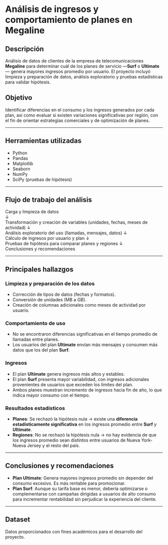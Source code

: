# Análisis de ingresos y comportamiento de planes en Megaline

## Descripción
Análisis de datos de clientes de la empresa de telecomunicaciones **Megaline** para determinar cuál de los planes de servicio —**Surf** o **Ultimate**— genera mayores ingresos promedio por usuario. El proyecto incluyó limpieza y preparación de datos, análisis exploratorio y pruebas estadísticas para validar hipótesis.

## Objetivo
Identificar diferencias en el consumo y los ingresos generados por cada plan, así como evaluar si existen variaciones significativas por región, con el fin de orientar estrategias comerciales y de optimización de planes.

---

## Herramientas utilizadas
- Python
- Pandas
- Matplotlib
- Seaborn
- NumPy
- SciPy (pruebas de hipótesis)

---

## Flujo de trabajo del análisis

Carga y limpieza de datos <br>
↓ <br>
Transformación y creación de variables (unidades, fechas, meses de actividad)
↓ <br>
Análisis exploratorio del uso (llamadas, mensajes, datos)
↓ <br>
Cálculo de ingresos por usuario y plan
↓ <br>
Pruebas de hipótesis para comparar planes y regiones
↓ <br>
Conclusiones y recomendaciones 

---

## Principales hallazgos

### Limpieza y preparación de los datos
- Corrección de tipos de datos (fechas y formatos).
- Conversión de unidades (MB a GB).
- Creación de columnas adicionales como meses de actividad por usuario.

### Comportamiento de uso
- No se encontraron diferencias significativas en el tiempo promedio de llamadas entre planes.
- Los usuarios del plan **Ultimate** envían más mensajes y consumen más datos que los del plan **Surf**.

### Ingresos
- El plan **Ultimate** genera ingresos más altos y estables.
- El plan **Surf** presenta mayor variabilidad, con ingresos adicionales provenientes de usuarios que exceden los límites del plan.
- Ambos planes muestran incremento de ingresos hacia fin de año, lo que indica mayor consumo con el tiempo.

### Resultados estadísticos
- **Planes**: Se rechazó la hipótesis nula → existe una **diferencia estadísticamente significativa** en los ingresos promedio entre **Surf** y **Ultimate**.
- **Regiones**: No se rechazó la hipótesis nula → no hay evidencia de que los ingresos promedio sean distintos entre usuarios de Nueva York-Nueva Jersey y el resto del país.

---

## Conclusiones y recomendaciones
- **Plan Ultimate**: Genera mayores ingresos promedio sin depender del consumo excesivo. Es más rentable para promocionar.
- **Plan Surf**: Aunque su tarifa base es menor, debería optimizarse o complementarse con campañas dirigidas a usuarios de alto consumo para incrementar rentabilidad sin perjudicar la experiencia del cliente.

---

## Dataset
Datos proporcionados con fines académicos para el desarrollo del proyecto.
